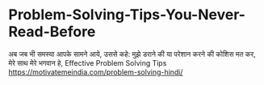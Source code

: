 # Problem-Solving-Tips-You-Never-Read-Before
अब जब भी समस्या आपके सामने आये, उससे कहे: मुझे डराने की या परेशान करने की कोशिस मत कर, मेरे साथ मेरे भगवान हे, Effective Problem Solving Tips https://motivatemeindia.com/problem-solving-hindi/
